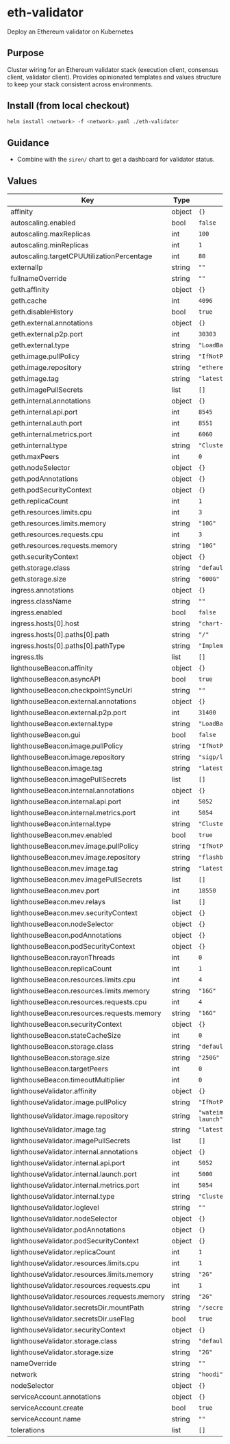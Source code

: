 # eth-validator

Deploy an Ethereum validator on Kubernetes

## Purpose
Cluster wiring for an Ethereum validator stack (execution client, consensus
client, validator client). Provides opinionated templates and values structure
to keep your stack consistent across environments.

## Install (from local checkout)
```bash
helm install <network> -f <network>.yaml ./eth-validator
```

## Guidance
- Combine with the `siren/` chart to get a dashboard for validator status.

## Values

| Key | Type | Default | Description |
|-----|------|---------|-------------|
| affinity | object | `{}` |  |
| autoscaling.enabled | bool | `false` |  |
| autoscaling.maxReplicas | int | `100` |  |
| autoscaling.minReplicas | int | `1` |  |
| autoscaling.targetCPUUtilizationPercentage | int | `80` |  |
| externalIp | string | `""` |  |
| fullnameOverride | string | `""` |  |
| geth.affinity | object | `{}` |  |
| geth.cache | int | `4096` |  |
| geth.disableHistory | bool | `true` |  |
| geth.external.annotations | object | `{}` |  |
| geth.external.p2p.port | int | `30303` |  |
| geth.external.type | string | `"LoadBalancer"` |  |
| geth.image.pullPolicy | string | `"IfNotPresent"` |  |
| geth.image.repository | string | `"ethereum/client-go"` |  |
| geth.image.tag | string | `"latest"` |  |
| geth.imagePullSecrets | list | `[]` |  |
| geth.internal.annotations | object | `{}` |  |
| geth.internal.api.port | int | `8545` |  |
| geth.internal.auth.port | int | `8551` |  |
| geth.internal.metrics.port | int | `6060` |  |
| geth.internal.type | string | `"ClusterIP"` |  |
| geth.maxPeers | int | `0` |  |
| geth.nodeSelector | object | `{}` |  |
| geth.podAnnotations | object | `{}` |  |
| geth.podSecurityContext | object | `{}` |  |
| geth.replicaCount | int | `1` |  |
| geth.resources.limits.cpu | int | `3` |  |
| geth.resources.limits.memory | string | `"10G"` |  |
| geth.resources.requests.cpu | int | `3` |  |
| geth.resources.requests.memory | string | `"10G"` |  |
| geth.securityContext | object | `{}` |  |
| geth.storage.class | string | `"default"` |  |
| geth.storage.size | string | `"600G"` |  |
| ingress.annotations | object | `{}` |  |
| ingress.className | string | `""` |  |
| ingress.enabled | bool | `false` |  |
| ingress.hosts[0].host | string | `"chart-example.local"` |  |
| ingress.hosts[0].paths[0].path | string | `"/"` |  |
| ingress.hosts[0].paths[0].pathType | string | `"ImplementationSpecific"` |  |
| ingress.tls | list | `[]` |  |
| lighthouseBeacon.affinity | object | `{}` |  |
| lighthouseBeacon.asyncAPI | bool | `true` |  |
| lighthouseBeacon.checkpointSyncUrl | string | `""` |  |
| lighthouseBeacon.external.annotations | object | `{}` |  |
| lighthouseBeacon.external.p2p.port | int | `31400` |  |
| lighthouseBeacon.external.type | string | `"LoadBalancer"` |  |
| lighthouseBeacon.gui | bool | `false` |  |
| lighthouseBeacon.image.pullPolicy | string | `"IfNotPresent"` |  |
| lighthouseBeacon.image.repository | string | `"sigp/lighthouse"` |  |
| lighthouseBeacon.image.tag | string | `"latest"` |  |
| lighthouseBeacon.imagePullSecrets | list | `[]` |  |
| lighthouseBeacon.internal.annotations | object | `{}` |  |
| lighthouseBeacon.internal.api.port | int | `5052` |  |
| lighthouseBeacon.internal.metrics.port | int | `5054` |  |
| lighthouseBeacon.internal.type | string | `"ClusterIP"` |  |
| lighthouseBeacon.mev.enabled | bool | `true` |  |
| lighthouseBeacon.mev.image.pullPolicy | string | `"IfNotPresent"` |  |
| lighthouseBeacon.mev.image.repository | string | `"flashbots/mev-boost"` |  |
| lighthouseBeacon.mev.image.tag | string | `"latest"` |  |
| lighthouseBeacon.mev.imagePullSecrets | list | `[]` |  |
| lighthouseBeacon.mev.port | int | `18550` |  |
| lighthouseBeacon.mev.relays | list | `[]` |  |
| lighthouseBeacon.mev.securityContext | object | `{}` |  |
| lighthouseBeacon.nodeSelector | object | `{}` |  |
| lighthouseBeacon.podAnnotations | object | `{}` |  |
| lighthouseBeacon.podSecurityContext | object | `{}` |  |
| lighthouseBeacon.rayonThreads | int | `0` |  |
| lighthouseBeacon.replicaCount | int | `1` |  |
| lighthouseBeacon.resources.limits.cpu | int | `4` |  |
| lighthouseBeacon.resources.limits.memory | string | `"16G"` |  |
| lighthouseBeacon.resources.requests.cpu | int | `4` |  |
| lighthouseBeacon.resources.requests.memory | string | `"16G"` |  |
| lighthouseBeacon.securityContext | object | `{}` |  |
| lighthouseBeacon.stateCacheSize | int | `0` |  |
| lighthouseBeacon.storage.class | string | `"default"` |  |
| lighthouseBeacon.storage.size | string | `"250G"` |  |
| lighthouseBeacon.targetPeers | int | `0` |  |
| lighthouseBeacon.timeoutMultiplier | int | `0` |  |
| lighthouseValidator.affinity | object | `{}` |  |
| lighthouseValidator.image.pullPolicy | string | `"IfNotPresent"` |  |
| lighthouseValidator.image.repository | string | `"wateim/lighthouse-launch"` |  |
| lighthouseValidator.image.tag | string | `"latest"` |  |
| lighthouseValidator.imagePullSecrets | list | `[]` |  |
| lighthouseValidator.internal.annotations | object | `{}` |  |
| lighthouseValidator.internal.api.port | int | `5052` |  |
| lighthouseValidator.internal.launch.port | int | `5000` |  |
| lighthouseValidator.internal.metrics.port | int | `5054` |  |
| lighthouseValidator.internal.type | string | `"ClusterIP"` |  |
| lighthouseValidator.loglevel | string | `""` |  |
| lighthouseValidator.nodeSelector | object | `{}` |  |
| lighthouseValidator.podAnnotations | object | `{}` |  |
| lighthouseValidator.podSecurityContext | object | `{}` |  |
| lighthouseValidator.replicaCount | int | `1` |  |
| lighthouseValidator.resources.limits.cpu | int | `1` |  |
| lighthouseValidator.resources.limits.memory | string | `"2G"` |  |
| lighthouseValidator.resources.requests.cpu | int | `1` |  |
| lighthouseValidator.resources.requests.memory | string | `"2G"` |  |
| lighthouseValidator.secretsDir.mountPath | string | `"/secrets"` |  |
| lighthouseValidator.secretsDir.useFlag | bool | `true` |  |
| lighthouseValidator.securityContext | object | `{}` |  |
| lighthouseValidator.storage.class | string | `"default"` |  |
| lighthouseValidator.storage.size | string | `"2G"` |  |
| nameOverride | string | `""` |  |
| network | string | `"hoodi"` |  |
| nodeSelector | object | `{}` |  |
| serviceAccount.annotations | object | `{}` |  |
| serviceAccount.create | bool | `true` |  |
| serviceAccount.name | string | `""` |  |
| tolerations | list | `[]` |  |
